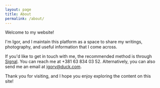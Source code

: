 ```yaml
---
layout: page
title: About
permalink: /about/
---
```


Welcome to my website!

I'm Igor, and I maintain this platform as a space to share my writings, photography, and useful information that I come across.

If you'd like to get in touch with me, the recommended method is through [Signal](https://signal.org/). You can reach me at +381 63 834 03 52. Alternatively, you can also send me an email at [igorv@duck.com](mailto:igorv@duck.com).

Thank you for visiting, and I hope you enjoy exploring the content on this site!